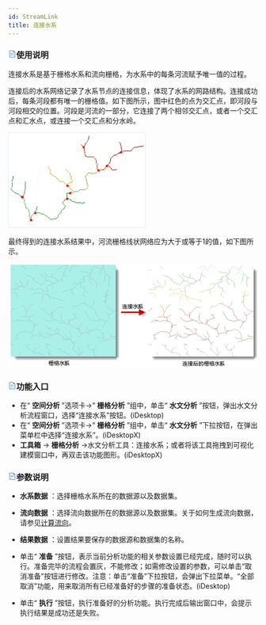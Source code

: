 ```yaml
---
id: StreamLink
title: 连接水系
---
```

### ![](../img/read.gif)使用说明

连接水系是基于栅格水系和流向栅格，为水系中的每条河流赋予唯一值的过程。

连接后的水系网络记录了水系节点的连接信息，体现了水系的网路结构。连接成功后，每条河段都有唯一的栅格值。如下图所示，图中红色的点为交汇点，即河段与河段相交的位置。河段是河流的一部分，它连接了两个相邻交汇点，或者一个交汇点和汇水点，或连接一个交汇点和分水岭。

![](img/StreamLink.png)  
  
最终得到的连接水系结果中，河流栅格线状网络应为大于或等于1的值，如下图所示。

![](img/StreamLinkResult.png)  
  
### ![](../img/read.gif)功能入口

  * 在“ **空间分析** ”选项卡->“ **栅格分析** ”组中，单击“ **水文分析** ”按钮，弹出水文分析流程窗口，选择“连接水系”按钮。(iDesktop)
  * 在“ **空间分析** ”选项卡->“ **栅格分析** ”组中，单击“ **水文分析** ”下拉按钮，在弹出菜单栏中选择“连接水系”。(iDesktopX)
  * **工具箱** -> **栅格分析** ->水文分析工具：连接水系；或者将该工具拖拽到可视化建模窗口中，再双击该功能图形。(iDesktopX) 

### ![](../img/read.gif)参数说明

  * **水系数据** ：选择栅格水系所在的数据源以及数据集。
  * **流向数据** ：选择流向数据所在的数据源以及数据集。关于如何生成流向数据，请参见[计算流向](CalFlowDirection)。
  * **结果数据** ：设置结果要保存的数据源和数据集的名称。
  * 单击“ **准备** ”按钮，表示当前分析功能的相关参数设置已经完成，随时可以执行。准备完毕的流程会置灰，不能修改；如需修改设置的参数，可以单击“取消准备”按钮进行修改。注意：单击“准备”下拉按钮，会弹出下拉菜单。“全部取消”功能，用来取消所有已经准备好的步骤的准备状态。(iDesktop) 

  * 单击“ **执行** ”按钮，执行准备好的分析功能。执行完成后输出窗口中，会提示执行结果是成功还是失败。